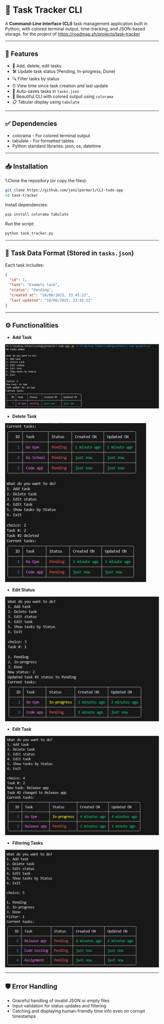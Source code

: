 # 📝 Task Tracker CLI

A **Command-Line Interface (CLI)** task management application built in Python, with colored terminal output, time-tracking, and JSON-based storage.
for the project of https://roadmap.sh/projects/task-tracker

---

## 🚀 Features

- 📌 Add, delete, edit tasks
- 🛠️ Update task status (Pending, In-progress, Done)
- 🔍 Filter tasks by status
- ⏰ View time since task creation and last update
- 🧠 Auto-saves tasks in `tasks.json`
- 🌈 Beautiful CLI with colored output using `colorama`
- 📋 Tabular display using `tabulate`

---

## ✅ Dependencies
- colorama - For colored terminal output
- tabulate - For formatted tables
- Python standard libraries: json, os, datetime

---

## 📥 Installation

1.Clone the repository (or copy the files):

```bash
git clone https://github.com/jenilparmar1/CLI-todo-app
cd task-tracker
```

Install dependencies:

```bash
pip install colorama tabulate
```

Run the script:

```bash
python task_tracker.py
```

---

## 💾 Task Data Format (Stored in `tasks.json`)

Each task includes:

```json
{
  "id": 1,
  "task": "Example task",
  "status": "Pending",
  "created at": "18/06/2025, 23:45:22",
  "last updated": "18/06/2025, 23:45:22"
}
```

---

## ⚙️ Functionalities 

- **Add Task**
<img src="example_uses\add_task.png">

- **Delete Task**
<img src="example_uses\Delete_task.png">

- **Edit Status**
<img src="example_uses\Edit_status.png">

- **Edit Task**
<img src="example_uses\Edit_task.png">

- **Filtering Tasks**
<img src="example_uses\Show_tasks_by_filter.png">

---

## 🛡️ Error Handling
- Graceful handling of invalid JSON or empty files
- Input validation for status updates and filtering
- Catching and displaying human-friendly time info even on corrupt timestamps

